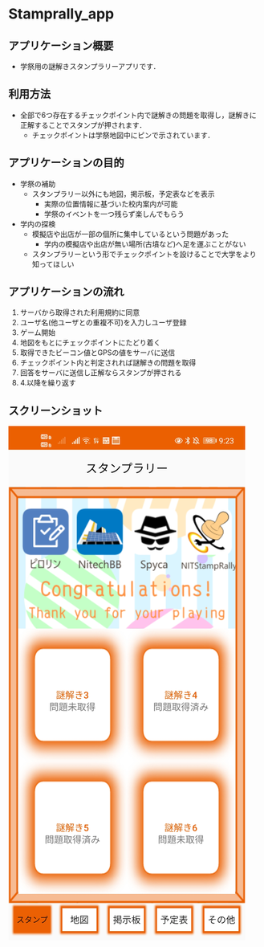# Stamprally_app

## アプリケーション概要
- 学祭用の謎解きスタンプラリーアプリです．

## 利用方法
- 全部で6つ存在するチェックポイント内で謎解きの問題を取得し，謎解きに正解することでスタンプが押されます．
  - チェックポイントは学祭地図中にピンで示されています．

## アプリケーションの目的
- 学祭の補助
  - スタンプラリー以外にも地図，掲示板，予定表などを表示
    - 実際の位置情報に基づいた校内案内が可能
    - 学祭のイベントを一つ残らず楽しんでもらう
- 学内の探検
  - 模擬店や出店が一部の個所に集中しているという問題があった
    - 学内の模擬店や出店が無い場所(古墳など)へ足を運ぶことがない
  - スタンプラリーという形でチェックポイントを設けることで大学をより知ってほしい

## アプリケーションの流れ
1. サーバから取得された利用規約に同意
2. ユーザ名(他ユーザとの重複不可)を入力しユーザ登録
3. ゲーム開始
4. 地図をもとにチェックポイントにたどり着く
5. 取得できたビーコン値とGPSの値をサーバに送信
6. チェックポイント内と判定されれば謎解きの問題を取得
7. 回答をサーバに送信し正解ならスタンプが押される
8. 4.以降を繰り返す

## スクリーンショット
![top](screenshots/Screenshot_20210503_092330_com.c0de_mattari.nitstamprally.jpg)